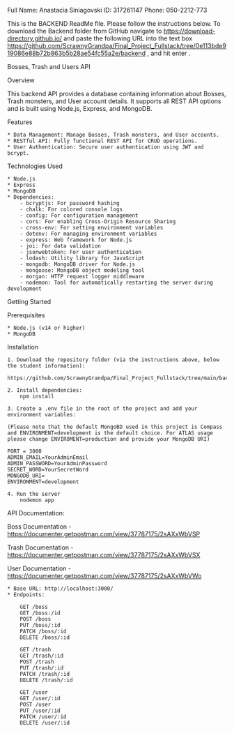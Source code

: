 Full Name: Anastacia Siniagovski 
ID: 317261147 
Phone: 050-2212-773

This is the BACKEND ReadMe file. Please follow the instructions below.
To download the Backend folder from GitHub navigate to https://download-directory.github.io/ and paste the following URL into the text box https://github.com/ScrawnyGrandpa/Final_Project_Fullstack/tree/0e113bde919086e88b72b863b5b28ae54fc55a2e/backend , and hit enter .

Bosses, Trash and Users API

Overview

This backend API provides a database containing information about Bosses, Trash monsters, and User account details. It supports all REST API options and is built using Node.js, Express, and MongoDB.

Features

    * Data Management: Manage Bosses, Trash monsters, and User accounts.
    * RESTful API: Fully functional REST API for CRUD operations.
    * User Authentication: Secure user authentication using JWT and bcrypt.

Technologies Used

    * Node.js
    * Express
    * MongoDB
    * Dependencies:
        - bcryptjs: For password hashing
        - chalk: For colored console logs
        - config: For configuration management
        - cors: For enabling Cross-Origin Resource Sharing
        - cross-env: For setting environment variables
        - dotenv: For managing environment variables
        - express: Web framework for Node.js
        - joi: For data validation
        - jsonwebtoken: For user authentication
        - lodash: Utility library for JavaScript
        - mongodb: MongoDB driver for Node.js
        - mongoose: MongoDB object modeling tool
        - morgan: HTTP request logger middleware
        - nodemon: Tool for automatically restarting the server during development

Getting Started

Prerequisites

    * Node.js (v14 or higher)
    * MongoDB

Installation

    1. Download the repository folder (via the instructions above, below the student information):
        https://github.com/ScrawnyGrandpa/Final_Project_Fullstack/tree/main/backend

    2. Install dependencies:
        npm install

    3. Create a .env file in the root of the project and add your environment variables:

    (Please note that the default MongoBD used in this project is Compass and ENVIRONMENT=development is the default choice. For ATLAS usage please change ENVIROMENT=production and provide your MongoDB URI) 

    PORT = 3000
    ADMIN_EMAIL=YourAdminEmail
    ADMIN_PASSWORD=YourAdminPassword
    SECRET_WORD=YourSecretWord
    MONGODB_URI=
    ENVIRONMENT=development

    4. Run the server
        nodemon app

API Documentation:

Boss Documentation - https://documenter.getpostman.com/view/37787175/2sAXxWbVSP

Trash Documentation - https://documenter.getpostman.com/view/37787175/2sAXxWbVSX

User Documentation - https://documenter.getpostman.com/view/37787175/2sAXxWbVWo

    * Base URL: http://localhost:3000/
    * Endpoints:

        GET /boss
        GET /boss:/id
        POST /boss
        PUT /boss/:id
        PATCH /boss/:id
        DELETE /boss/:id

        GET /trash
        GET /trash/:id
        POST /trash
        PUT /trash/:id
        PATCH /trash/:id
        DELETE /trash/:id

        GET /user
        GET /user/:id
        POST /user
        PUT /user/:id
        PATCH /user/:id
        DELETE /user/:id